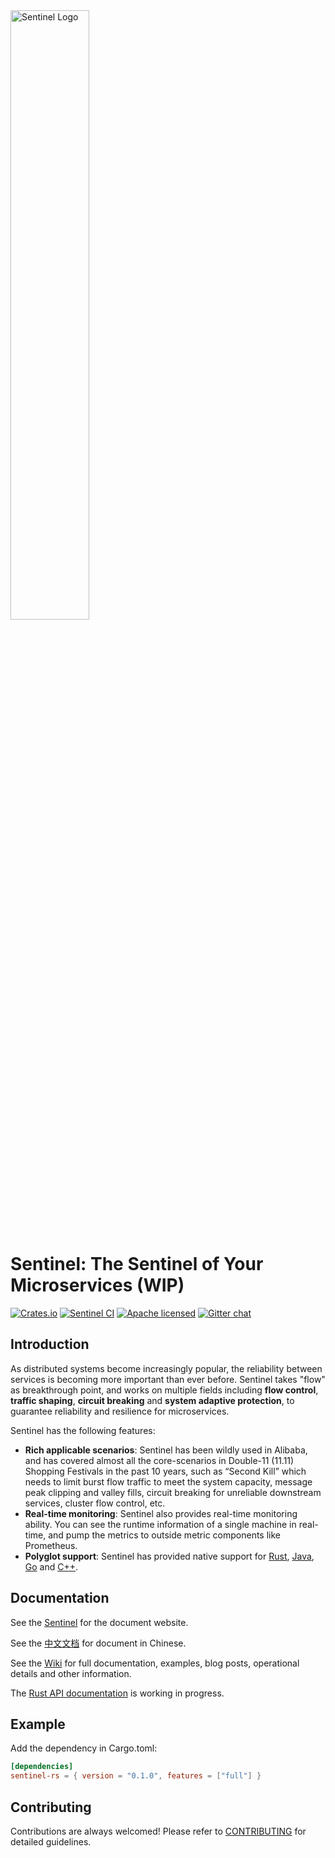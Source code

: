 <img src="https://user-images.githubusercontent.com/9434884/43697219-3cb4ef3a-9975-11e8-9a9c-73f4f537442d.png" alt="Sentinel Logo" width="50%">

# Sentinel: The Sentinel of Your Microservices (WIP)

[![Crates.io][crates-badge]][crates-url]
[![Sentinel CI][ci-badge]][ci-url]
[![Apache licensed][apache-badge]][apache-url]
[![Gitter chat][gitter-badge]][gitter-url]


[crates-badge]: https://img.shields.io/crates/v/sentinel-rs.svg
[crates-url]: https://crates.io/crates/sentinel-rs
[ci-badge]: https://github.com/sentinel-group/sentinel-rust/actions/workflows/ci.yml/badge.svg
[ci-url]: https://github.com/sentinel-group/sentinel-rust/actions/workflows/ci.yml
[apache-badge]: https://img.shields.io/badge/license-Apache%202-4EB1BA.svg
[apache-url]: https://www.apache.org/licenses/LICENSE-2.0.html
[gitter-badge]: https://badges.gitter.im/alibaba/Sentinel.svg
[gitter-url]: https://gitter.im/alibaba/Sentinel

## Introduction

As distributed systems become increasingly popular, the reliability between services is becoming more important than ever before.
Sentinel takes "flow" as breakthrough point, and works on multiple fields including **flow control**,
**traffic shaping**, **circuit breaking** and **system adaptive protection**, to guarantee reliability and resilience for microservices.

Sentinel has the following features:

- **Rich applicable scenarios**: Sentinel has been wildly used in Alibaba, and has covered almost all the core-scenarios in Double-11 (11.11) Shopping Festivals in the past 10 years, such as “Second Kill” which needs to limit burst flow traffic to meet the system capacity, message peak clipping and valley fills, circuit breaking for unreliable downstream services, cluster flow control, etc.
- **Real-time monitoring**: Sentinel also provides real-time monitoring ability. You can see the runtime information of a single machine in real-time, and pump the metrics to outside metric components like Prometheus.
- **Polyglot support**: Sentinel has provided native support for [Rust](https://github.com/sentinel-group/sentinel-rust), [Java](https://github.com/alibaba/Sentinel), [Go](https://github.com/alibaba/sentinel-golang) and [C++](https://github.com/alibaba/sentinel-cpp).


## Documentation

See the [Sentinel](https://sentinelguard.io/en-us/) for the document website.

See the [中文文档](https://sentinelguard.io/zh-cn/) for document in Chinese.

See the [Wiki](https://github.com/alibaba/Sentinel/wiki) for full documentation, examples, blog posts, operational details and other information.

The [Rust API documentation](https://docs.rs/sentinel-rs/latest) is working in progress.

## Example

Add the dependency in Cargo.toml:

```toml
[dependencies]
sentinel-rs = { version = "0.1.0", features = ["full"] }
```

## Contributing

Contributions are always welcomed! Please refer to [CONTRIBUTING](./CONTRIBUTING.md) for detailed guidelines.